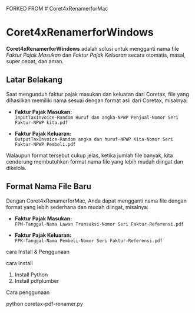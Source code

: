 
FORKED FROM # Coret4xRenamerforMac
# Coret4xRenamerforWindows

**Coret4xRenamerforWindows** adalah solusi untuk mengganti nama file *Faktur Pajak Masukan* dan *Faktur Pajak Keluaran* secara otomatis, masal, super cepat, dan aman.

## Latar Belakang

Saat mengunduh faktur pajak masukan dan keluaran dari Coretax, file yang dihasilkan memiliki nama sesuai dengan format asli dari Coretax, misalnya:

- **Faktur Pajak Masukan:**  
  `InputTaxInvoice-Random Huruf dan angka-NPWP Penjual-Nomor Seri Faktur-NPWP kita.pdf`

- **Faktur Pajak Keluaran:**  
  `OutputTaxInvoice-Random angka dan huruf-NPWP Kita-Nomor Seri Faktur-NPWP Pembeli.pdf`

Walaupun format tersebut cukup jelas, ketika jumlah file banyak, kita cenderung membutuhkan format nama file yang lebih mudah diingat dan dikelola.

## Format Nama File Baru

Dengan Coret4xRenamerforMac, Anda dapat mengganti nama file dengan format yang lebih sederhana dan mudah diingat, misalnya:

- **Faktur Pajak Masukan:**  
  `FPM-Tanggal-Nama Lawan Transaksi-Nomor Seri Faktur-Referensi.pdf`

- **Faktur Pajak Keluaran:**  
  `FPK-Tanggal-Nama Pembeli-Nomor Seri Faktur-Referensi.pdf`


cara Install & Penggunaan

cara Install
1. Install Python
2. Install pdfplumber

Cara penggunaan

python coretax-pdf-renamer.py


